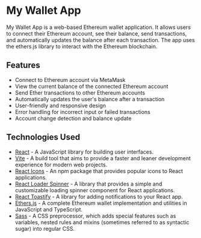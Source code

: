 # My Wallet App

My Wallet App is a web-based Ethereum wallet application. It allows users to connect their Ethereum account, see their balance, send transactions, and automatically updates the balance after each transaction. The app uses the ethers.js library to interact with the Ethereum blockchain.

## Features

- Connect to Ethereum account via MetaMask
- View the current balance of the connected Ethereum account
- Send Ether transactions to other Ethereum accounts
- Automatically updates the user's balance after a transaction
- User-friendly and responsive design
- Error handling for incorrect input or failed transactions
- Account change detection and balance update

## Technologies Used

- [React](https://reactjs.org/) - A JavaScript library for building user interfaces.
- [Vite](https://vitejs.dev/) - A build tool that aims to provide a faster and leaner development experience for modern web projects.
- [React Icons](https://react-icons.github.io/react-icons/) - An npm package that provides popular icons to React applications.
- [React Loader Spinner](https://www.npmjs.com/package/react-loader-spinner) - A library that provides a simple and customizable loading spinner component for React applications.
- [React Toastify](https://www.npmjs.com/package/react-toastify) - A library for adding notifications to your React app.
- [Ethers.js](https://docs.ethers.org/v6/) - A complete Ethereum wallet implementation and utilities in JavaScript and TypeScript.
- [Sass](https://sass-lang.com/) - A CSS preprocessor, which adds special features such as variables, nested rules and mixins (sometimes referred to as syntactic sugar) into regular CSS.
